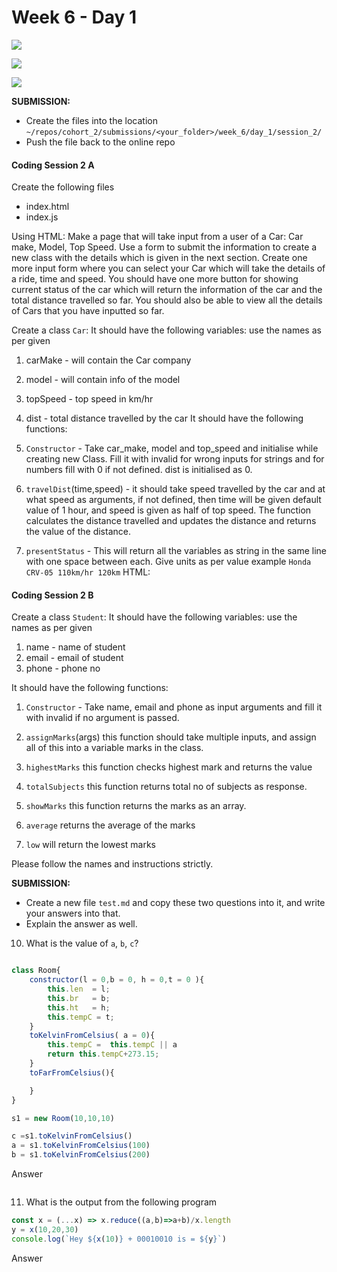 # Week 6 - Day 1
![](https://img.shields.io/badge/MASAI-SPARTANS-red?logo=&style=for-the-badge)

![](https://img.shields.io/badge/WEEK6-DAY1-green)

![](https://img.shields.io/badge/CODING-SESSION2-red)

**SUBMISSION:**
- Create the files into the location `~/repos/cohort_2/submissions/<your_folder>/week_6/day_1/session_2/` 
- Push the file  back to the online repo


#### Coding Session 2 A

Create the following files
- index.html
- index.js

Using HTML:
Make a page that will take input from a user of a Car:
Car make, Model, Top Speed.
Use a form to submit the information to create a new class with the details which is given in the next section.
Create one more input form where you can select your Car which will take the details of a ride, time and speed.
You should have one more button for showing current status of the car which will return the information of the car and the total distance travelled so far.
You should also be able to view all the details of Cars that you have inputted so far.


Create a class `Car`:
It should have the following variables: use the names as per given
1. carMake - will contain the Car company
2. model - will contain info of the model
3. topSpeed - top speed in km/hr
4. dist - total distance travelled by the car
It should have the following functions:
1. `Constructor` - Take car_make, model and top_speed and initialise while creating new Class. Fill it with invalid for wrong inputs for strings and for numbers fill with 0 if not defined. dist is initialised as 0.

2. `travelDist`(time,speed) - it should take speed travelled by the car and at what speed as arguments, if not defined, then time will be given default value of 1 hour, and speed is given as half of top speed. The function calculates the distance travelled and updates the distance and returns the value of the distance.

3. `presentStatus` - This will return all the variables as string in the same line with one space between each. Give units as per value
    example `Honda CRV-05 110km/hr 120km`
HTML:
   

#### Coding Session 2 B

Create a class `Student`:
It should have the following variables: use the names as per given
1. name - name of student
2. email - email of student
3. phone - phone no

It should have the following functions:
1. `Constructor` - Take name, email and phone as input arguments and fill it with invalid if no argument is passed. 

2. `assignMarks`(args) this function should take multiple inputs, and assign all of this into a variable marks in the class.

3. `highestMarks` this function checks highest mark and returns the value

4. `totalSubjects` this function returns total no of subjects as response.

5. `showMarks` this function returns the marks as an array.

6. `average` returns the average of the marks

6. `low` will return the lowest marks 

Please follow the names and instructions strictly. 


**SUBMISSION:**
- Create a new file `test.md` and copy these two questions into it, and write your answers into that. 
- Explain the answer as well.


10. What is the value of `a`, `b`, `c`?
```javascript

class Room{
    constructor(l = 0,b = 0, h = 0,t = 0 ){
        this.len  = l;
        this.br   = b;
        this.ht   = h;
        this.tempC = t;
    }
    toKelvinFromCelsius( a = 0){
        this.tempC =  this.tempC || a
        return this.tempC+273.15;
    }
    toFarFromCelsius(){

    }
}

s1 = new Room(10,10,10)

c =s1.toKelvinFromCelsius()
a = s1.toKelvinFromCelsius(100)
b = s1.toKelvinFromCelsius(200)

```
Answer

```

```
11. What is the output from the following program
```javascript
const x = (...x) => x.reduce((a,b)=>a+b)/x.length
y = x(10,20,30)
console.log(`Hey ${x(10)} + 00010010 is = ${y}`)
```
Answer

```

```
